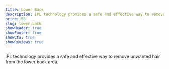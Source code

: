 ```yaml
---
title: Lower Back
description: IPL technology provides a safe and effective way to remove unwanted hair from the lower back area.
price: 55
slug: lower-back
showHeader: true
showFooter: true
showCta: true
showReviews: true
---
```


IPL technology provides a safe and effective way to remove unwanted hair from the lower back area.
